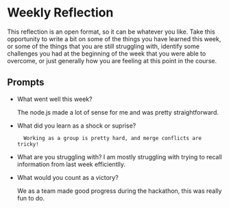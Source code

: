 # Weekly Reflection
This reflection is an open format, so it can be whatever you like. Take this opportunity to write a bit on some of the things you have learned this week, or some of the things that you are still struggling with, identify some challenges you had at the beginning of the week that you were able to overcome, or just generally how you are feeling at this point in the course.

## Prompts
- What went well this week?

    The node.js made a lot of sense for me and was pretty straightforward.

- What did you learn as a shock or suprise?

        Working as a group is pretty hard, and merge conflicts are tricky!

- What are you struggling with?
    I am mostly struggling with trying to recall information from last week efficientlly.

- What would you count as a victory?

    We as a team made good progress during the hackathon, this was really fun to do.
